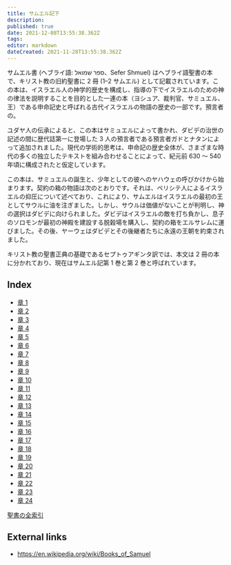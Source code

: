 ```yaml
---
title: サムエル記下
description: 
published: true
date: 2021-12-08T13:55:38.362Z
tags: 
editor: markdown
dateCreated: 2021-11-28T13:55:38.362Z
---
```


サムエル書 (ヘブライ語: ספר שמואל、Sefer Shmuel) はヘブライ語聖書の本で、キリスト教の旧約聖書に 2 冊 (1–2 サムエル) として記載されています。この本は、イスラエル人の神学的歴史を構成し、指導の下でイスラエルのための神の律法を説明することを目的とした一連の本（ヨシュア、裁判官、サミュエル、王）である申命記史と呼ばれる古代イスラエルの物語の歴史の一部です。預言者の。

ユダヤ人の伝承によると、この本はサミュエルによって書かれ、ダビデの治世の記述の間に歴代誌第一に登場した 3 人の預言者である預言者ガドとナタンによって追加されました。現代の学術的思考は、申命記の歴史全体が、さまざまな時代の多くの独立したテキストを組み合わせることによって、紀元前 630 ～ 540 年頃に構成されたと仮定しています。

この本は、サミュエルの誕生と、少年としての彼へのヤハウェの呼びかけから始まります。契約の箱の物語は次のとおりです。それは、ペリシテ人によるイスラエルの抑圧について述べており、これにより、サムエルはイスラエルの最初の王としてサウルに油を注ぎました。しかし、サウルは価値がないことが判明し、神の選択はダビデに向けられました。ダビデはイスラエルの敵を打ち負かし、息子のソロモンが最初の神殿を建設する脱穀場を購入し、契約の箱をエルサレムに運びました。その後、ヤーウェはダビデとその後継者たちに永遠の王朝を約束されました。

キリスト教の聖書正典の基礎であるセプトゥアギンタ訳では、本文は 2 冊の本に分かれており、現在はサムエル記第 1 巻と第 2 巻と呼ばれています。

## Index

- [章 1](/ja/Bible/2_Samuel/1)
- [章 2](/ja/Bible/2_Samuel/2)
- [章 3](/ja/Bible/2_Samuel/3)
- [章 4](/ja/Bible/2_Samuel/4)
- [章 5](/ja/Bible/2_Samuel/5)
- [章 6](/ja/Bible/2_Samuel/6)
- [章 7](/ja/Bible/2_Samuel/7)
- [章 8](/ja/Bible/2_Samuel/8)
- [章 9](/ja/Bible/2_Samuel/9)
- [章 10](/ja/Bible/2_Samuel/10)
- [章 11](/ja/Bible/2_Samuel/11)
- [章 12](/ja/Bible/2_Samuel/12)
- [章 13](/ja/Bible/2_Samuel/13)
- [章 14](/ja/Bible/2_Samuel/14)
- [章 15](/ja/Bible/2_Samuel/15)
- [章 16](/ja/Bible/2_Samuel/16)
- [章 17](/ja/Bible/2_Samuel/17)
- [章 18](/ja/Bible/2_Samuel/18)
- [章 19](/ja/Bible/2_Samuel/19)
- [章 20](/ja/Bible/2_Samuel/20)
- [章 21](/ja/Bible/2_Samuel/21)
- [章 22](/ja/Bible/2_Samuel/22)
- [章 23](/ja/Bible/2_Samuel/23)
- [章 24](/ja/Bible/2_Samuel/24)


[聖書の全索引](/ja/index/bible)


## External links

- https://en.wikipedia.org/wiki/Books_of_Samuel